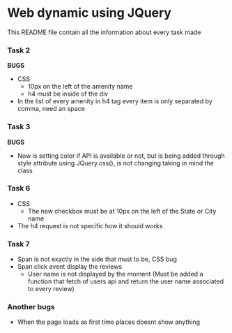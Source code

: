 # Web dynamic using JQuery

This README file contain all the information about every task made

### Task 2

**BUGS**
- CSS
    - 10px on the left of the amenity name
    - h4 must be inside of the div
- In the list of every amenity in h4 tag every item is only separated by comma, need an space

### Task 3

**BUGS**
- Now is setting color if API is available or not, but is being added through style attribute using JQuery.css(), is not changing taking in mind the class

### Task 6
- CSS
    - The new checkbox must be at 10px on the left of the State or City name
- The h4 request is not specific how it should works

### Task 7
- Span is not exactly in the side that must to be, CSS bug
- Span click event display the reviews
    - User name is not displayed by the moment (Must be added a function that fetch of users api and return the user name associated to every review)

### Another bugs
- When the page loads as first time places doesnt show anything